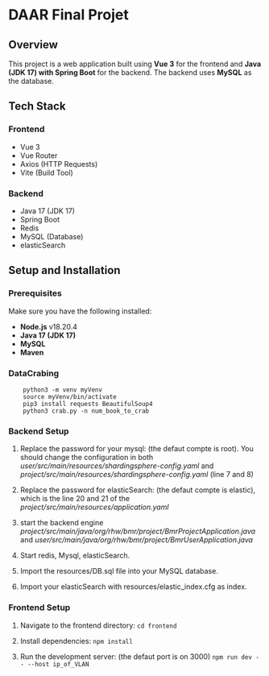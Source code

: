 # DAAR Final Projet

## Overview

This project is a web application built using **Vue 3** for the frontend and **Java (JDK 17) with Spring Boot** for the backend. The backend uses **MySQL** as the database.

## Tech Stack

### Frontend
- Vue 3
- Vue Router
- Axios (HTTP Requests)
- Vite (Build Tool)

### Backend
- Java 17 (JDK 17)
- Spring Boot
- Redis
- MySQL (Database)
- elasticSearch

## Setup and Installation

### Prerequisites
Make sure you have the following installed:
- **Node.js** v18.20.4
- **Java 17 (JDK 17)**
- **MySQL**
- **Maven**

### DataCrabing
```
    python3 -m venv myVenv
    source myVenv/bin/activate
    pip3 install requests BeautifulSoup4
    python3 crab.py -n num_book_to_crab
```

### Backend Setup
1. Replace the password for your mysql: (the defaut compte is root).
   You should change the configuration in both *user/src/main/resources/shardingsphere-config.yaml* and *project/src/main/resources/shardingsphere-config.yaml* (line 7 and 8)
   
2. Replace the password for elasticSearch: (the defaut compte is elastic), which is the line 20 and 21 of the *project/src/main/resources/application.yaml*
3. start the backend engine
   *project/src/main/java/org/rhw/bmr/project/BmrProjectApplication.java* and *user/src/main/java/org/rhw/bmr/project/BmrUserApplication.java*
4. Start redis, Mysql, elasticSearch.
5. Import the resources/DB.sql file into your MySQL database.
6. Import your elasticSearch with resources/elastic_index.cfg as index.

### Frontend Setup

1. Navigate to the frontend directory:
   ``` cd frontend ```

2. Install dependencies:
   ``` npm install ```

3. Run the development server: (the defaut port is on 3000)
   ``` npm run dev -- --host ip_of_VLAN ```

